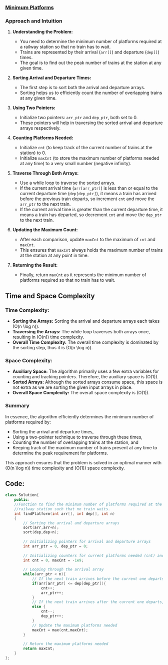 ### [Minimum Platforms](https://www.geeksforgeeks.org/problems/minimum-platforms-1587115620/1)

### Approach and Intuition

1. **Understanding the Problem:**
   - You need to determine the minimum number of platforms required at a railway station so that no train has to wait.
   - Trains are represented by their arrival (`arr[]`) and departure (`dep[]`) times.
   - The goal is to find out the peak number of trains at the station at any given time.

2. **Sorting Arrival and Departure Times:**
   - The first step is to sort both the arrival and departure arrays.
   - Sorting helps us to efficiently count the number of overlapping trains at any given time.

3. **Using Two Pointers:**
   - Initialize two pointers: `arr_ptr` and `dep_ptr`, both set to 0.
   - These pointers will help in traversing the sorted arrival and departure arrays respectively.

4. **Counting Platforms Needed:**
   - Initialize `cnt` (to keep track of the current number of trains at the station) to 0.
   - Initialize `maxCnt` (to store the maximum number of platforms needed at any time) to a very small number (negative infinity).
   
5. **Traverse Through Both Arrays:**
   - Use a while loop to traverse the sorted arrays.
   - If the current arrival time (`arr[arr_ptr]`) is less than or equal to the current departure time (`dep[dep_ptr]`), it means a train has arrived before the previous train departs, so increment `cnt` and move the `arr_ptr` to the next train.
   - If the current arrival time is greater than the current departure time, it means a train has departed, so decrement `cnt` and move the `dep_ptr` to the next train.
   
6. **Updating the Maximum Count:**
   - After each comparison, update `maxCnt` to the maximum of `cnt` and `maxCnt`.
   - This ensures that `maxCnt` always holds the maximum number of trains at the station at any point in time.

7. **Returning the Result:**
   - Finally, return `maxCnt` as it represents the minimum number of platforms required so that no train has to wait.

## Time and Space Complexity

### **Time Complexity:**

- **Sorting the Arrays:** Sorting the arrival and departure arrays each takes \(O(n \log n)\).
- **Traversing the Arrays:** The while loop traverses both arrays once, resulting in \(O(n)\) time complexity.
- **Overall Time Complexity:** The overall time complexity is dominated by the sorting step, thus it is \(O(n \log n)\).

### **Space Complexity:**

- **Auxiliary Space:** The algorithm primarily uses a few extra variables for counting and tracking pointers. Therefore, the auxiliary space is \(O(1)\).
- **Sorted Arrays:** Although the sorted arrays consume space, this space is not extra as we are sorting the given input arrays in place.
- **Overall Space Complexity:** The overall space complexity is \(O(1)\).

### Summary

In essence, the algorithm efficiently determines the minimum number of platforms required by:
- Sorting the arrival and departure times,
- Using a two-pointer technique to traverse through these times,
- Counting the number of overlapping trains at the station, and
- Keeping track of the maximum number of trains present at any time to determine the peak requirement for platforms.

This approach ensures that the problem is solved in an optimal manner with \(O(n \log n)\) time complexity and \(O(1)\) space complexity.

## Code:
```cpp
class Solution{
    public:
    //Function to find the minimum number of platforms required at the
    //railway station such that no train waits.
    int findPlatform(int arr[], int dep[], int n)
    {
        // Sorting the arrival and departure arrays
    	sort(arr,arr+n);
    	sort(dep,dep+n);
    	
    	// Initializing pointers for arrival and departure arrays
    	int arr_ptr = 0, dep_ptr = 0;
    	
    	// Initializing counters for current platforms needed (cnt) and maximum platforms needed (maxCnt)
    	int cnt = 0, maxCnt = -1e9;
    	
    	// Looping through the arrival array
    	while(arr_ptr < n){
    	    // If the next train arrives before the current one departs, increment the counter and move to the next arrival
    	    if(arr[arr_ptr] <= dep[dep_ptr]){
    	        cnt++;
    	        arr_ptr++;
    	    }
    	    // If the next train arrives after the current one departs, decrement the counter and move to the next departure
    	    else {
    	        cnt--;
    	        dep_ptr++;
    	    }
    	    // Update the maximum platforms needed
    	    maxCnt = max(cnt,maxCnt);
    	}
    	
    	// Return the maximum platforms needed
    	return maxCnt;
    }
};
```
